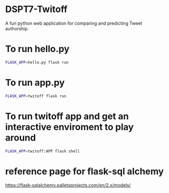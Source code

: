 # DSPT7-Twitoff
A fun python web application for comparing and predicting Tweet authorship.

# To run hello.py
```sh
FLASK_APP=hello.py flask run
```

# To run app.py
```sh
FLASK_APP=twitoff flask run
```

# To run twitoff app and get an interactive enviroment to play around
```sh
FLASK_APP=twitoff:APP flask shell
```

# reference page for flask-sql alchemy
https://flask-sqlalchemy.palletsprojects.com/en/2.x/models/ 
